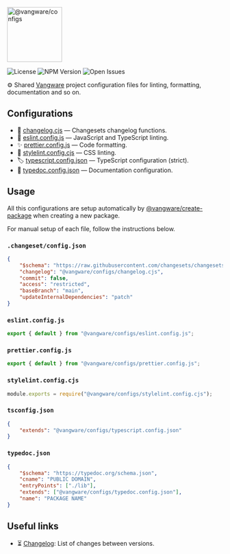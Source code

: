 <img id="logo" alt="@vangware/configs" src="https://vangware.com/logos/vangware_configs.svg" height="128" />

![License][license-badge] ![NPM Version][npm-version-badge]
![Open Issues][open-issues-badge]

⚙️ Shared [Vangware][vangware] project configuration files for linting,
formatting, documentation and so on.

## Configurations

-   🦋 [changelog.cjs][changesets] — Changesets changelog functions.
-   🚨 [eslint.config.js][eslint] — JavaScript and TypeScript linting.
-   ✨ [prettier.config.js][prettier] — Code formatting.
-   🎨 [stylelint.config.cjs][stylelint] — CSS linting.
-   🏷️ [typescript.config.json][typescript] — TypeScript configuration (strict).
-   📖 [typedoc.config.json][typedoc] — Documentation configuration.

## Usage

All this configurations are setup automatically by
[@vangware/create-package][create-package] when creating a new package.

For manual setup of each file, follow the instructions below.

### `.changeset/config.json`

```json
{
	"$schema": "https://raw.githubusercontent.com/changesets/changesets/main/packages/config/schema.json",
	"changelog": "@vangware/configs/changelog.cjs",
	"commit": false,
	"access": "restricted",
	"baseBranch": "main",
	"updateInternalDependencies": "patch"
}
```

### `eslint.config.js`

```typescript
export { default } from "@vangware/configs/eslint.config.js";
```

### `prettier.config.js`

```typescript
export { default } from "@vangware/configs/prettier.config.js";
```

### `stylelint.config.cjs`

```typescript
module.exports = require("@vangware/configs/stylelint.config.cjs");
```

### `tsconfig.json`

```json
{
	"extends": "@vangware/configs/typescript.config.json"
}
```

### `typedoc.json`

```json
{
	"$schema": "https://typedoc.org/schema.json",
	"cname": "PUBLIC DOMAIN",
	"entryPoints": ["./lib"],
	"extends": ["@vangware/configs/typedoc.config.json"],
	"name": "PACKAGE NAME"
}
```

## Useful links

-   ⏳ [Changelog][changelog]: List of changes between versions.

<!-- Reference -->

[changelog]:
	https://github.com/vangware/libraries/blob/main/packages/@vangware/configs/CHANGELOG.md
[changesets]: https://github.com/changesets/changesets
[create-package]: https://vangware.com/libraries/vangware_create_package/
[eslint]: https://eslint.org/docs/user-guide/configuring/
[license-badge]:
	https://img.shields.io/npm/l/@vangware/configs.svg?style=for-the-badge&labelColor=666&color=0a8
[npm-version-badge]:
	https://img.shields.io/npm/v/@vangware/configs.svg?style=for-the-badge&labelColor=666&color=0a8
[open-issues-badge]:
	https://img.shields.io/github/issues/vangware/libraries.svg?style=for-the-badge&labelColor=666&color=0a8
[prettier]: https://prettier.io/docs/en/options.html
[stylelint]: https://stylelint.io/user-guide/configure/
[typedoc]: https://typedoc.org/guides/options/
[typescript]: https://www.typescriptlang.org/tsconfig
[vangware]: https://vangware.com

